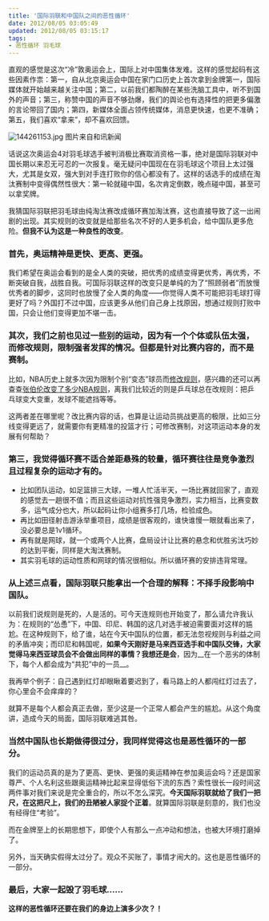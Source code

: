 ```yaml
---
title: '国际羽联和中国队之间的恶性循环'
date: 2012/08/05 03:05:49
updated: 2012/08/05 03:15:17
tags:
- 恶性循环 羽毛球
---
```


直观的感觉是这次“冷”敦奥运会上，国际上对中国集体发难。这样的感觉起码有这些因素作祟：第一，自从北京奥运会中国在家门口历史上首次拿到金牌第一，国际媒体就开始越来越关注中国；第二，以前我们都陶醉在某些洗脑工具中，听不到国外的声音；第三，称赞中国的声音不够劲爆，我们的舆论也有选择性的把更多偏激的言论带回了国内；第四，新媒体全面占领传统媒体，消息更快速，也更不准确；第五，我们喜欢“拿来”，却不喜欢回馈。

<img src="/uploads/2012/08/1497762744.jpg" alt="144261153.jpg" />  
图片来自和讯新闻

话说这次奥运会4对羽毛球选手被判消极比赛取消资格一事，绝对是国际羽联对中国长期以来忍无可忍的一次报复。毫无疑问中国现在在羽毛球这个项目上太过强大，尤其是女双，强大到对手连打败你的信心都没有了。这样的话选手的成绩在淘汰赛制中变得偶然性很大：第一轮就碰中国，名次肯定倒数，晚点碰中国，甚至可以拿奖牌。

我猜国际羽联把羽毛球由纯淘汰赛改成循环赛加淘汰赛，这也直接导致了这一出闹剧的出现。其实规则的改变就是给那些名次不好的人更多机会，给中国队更多危险。__但我不认为这是一种良性的改变__。

<!--more-->

### 首先，奥运精神是更快、更高、更强。

我们希望在奥运会看到的是全人类的突破，把优秀的成绩变得更优秀，再优秀，不断突破自我，战胜自我。可国际羽联这样的改变只是单纯的为了“照顾弱者”而放慢优秀者的脚步，这同时也放慢了全人类的角度——你觉得人类不可能把羽毛球打得更好了吗？外国打不过中国，应该更多从他们自己身上找原因，想通过规则打败中国，只会让他们变得更加不堪一击。

### 其次，我们之前也见过一些别的运动，因为有一个个体或队伍太强，而修改规则，限制强者发挥的情况。但都是针对比赛内容的，而不是赛制。

比如，NBA历史上就多次因为限制个别“变态”球员而[修改规则](http://www.espnstar.com.cn/pub/basketball/2011/0602/224522.htm)，感兴趣的还可以再查查[张伯伦改变了多少NBA规则](http://wenwen.soso.com/z/q106847779.htm)，离我们比较近的则是乒乓球总在改规则：把乒乓球变大变重，发球不能遮挡等等。

这两者差在哪里呢？改比赛内容的话，也算是让运动员挑战更高的极限，比如三分线变得更远了，就需要你有更精准的投篮才行；可修改赛制，对这项运动本身的发展有何帮助？

### 第三，我觉得循环赛不适合差距悬殊的较量，循环赛往往是竞争激烈且过程复杂的运动才有的。

* 比如团队运动，如足篮排三大球，一堆人忙活半天，一场比赛就回家了，直观的感觉去一趟很不值；而且这些运动对抗性强竞争激烈，实力相当，比赛变数多，运气成分也大，所以起码让你小组赛多打几场，检验成色。
* 再比如田径射击游泳举重项目，成绩是很客观的，谁快谁慢一眼就看出来了，没必要总是1v1循环。
* 再有就是网球，就一个或两个人比赛，盘局设计让比赛的悬念和优胜劣汰巧妙的达到平衡，同样是大淘汰赛制。
* 其实羽毛球的运动性质和网球的情况很相似。所以循环赛的安排违背常理。

### 从上述三点看，国际羽联只能拿出一个合理的解释：不择手段影响中国队。

以前我们说规则是死的，人是活的。可今天连规则也开始变了，那么请允许我认为：在规则的“怂恿”下，中国、印尼、韩国的这几对选手被迫需要面对这样的尴尬。在这种规则下，给了谁，站在今天中国队的位置，都无法忽视规则与利益之间的矛盾冲突；而印尼和韩国呢，__如果今天刚好是马来西亚选手和中国队交锋，大家觉得马来西亚球员会不会做出同样的事情？我想还是会__，因为__在一个恶劣的体制下，每个人都会成为“共犯”中的一员__。

我再举个例子：自己遇到红灯却眼瞅着要迟到了，看马路上的人都闯红灯过去了，你心里会不会痒痒的？

就算不是每个人都会真正去做，至少这是一个正常人都会产生的尴尬。从这个角度讲，造成今天的局面，国际羽联难逃其咎。

### 当然中国队也长期做得很过分，我同样觉得这也是恶性循环的一部分。

我们的运动员真的是为了更高、更快、更强的奥运精神在参加奥运会吗？还是国家尊严、个人名利这些跟奥运精神比起来显得低俗下流的东西？索性很长一段时间这两件事对我们来说是完全重合的，所以不怎么深究。__今天国际羽联就给了我们一把尺，在这把尺上，我们的丑陋被人家捉个正着__。就算国际羽联是刻意的，我们也没有经得住“考验”。

而在金牌至上的长期思想下，即使个人有那么一点冲动和想法，也被大环境打磨掉了。

另外，当天确实假得太过分了。观众不买账了，事情才闹大的。这也是恶性循环的一部分。

### 最后，大家一起毁了羽毛球……

__这样的恶性循环还要在我们的身边上演多少次？！__